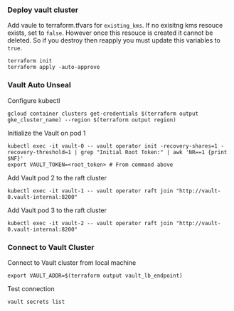 ### Deploy vault cluster
Add vaule to terraform.tfvars for `existing_kms`. If no exisitng kms resouce exists, set to `false`. However once this resouce is created it cannot be deleted. So if you destroy then reapply you must update this variables to `true`.

    terraform init
    terraform apply -auto-approve

### Vault Auto Unseal

Configure kubectl

    gcloud container clusters get-credentials $(terraform output gke_cluster_name) --region $(terraform output region)

Initialize the Vault on pod 1

    kubectl exec -it vault-0 -- vault operator init -recovery-shares=1 -recovery-threshold=1 | grep "Initial Root Token:" | awk 'NR==1 {print $NF}'
    export VAULT_TOKEN=<root_token> # From command above

Add Vault pod 2 to the raft cluster
    
    kubectl exec -it vault-1 -- vault operator raft join "http://vault-0.vault-internal:8200"

Add Vault pod 3 to the raft cluster
    
    kubectl exec -it vault-2 -- vault operator raft join "http://vault-0.vault-internal:8200"

### Connect to Vault Cluster

Connect to Vault cluster from local machine

    export VAULT_ADDR=$(terraform output vault_lb_endpoint)

Test connection

    vault secrets list